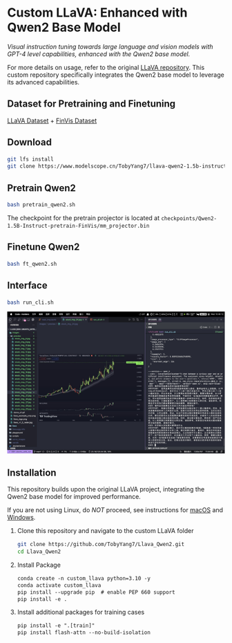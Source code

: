 # Custom LLaVA: Enhanced with Qwen2 Base Model

*Visual instruction tuning towards large language and vision models with GPT-4 level capabilities, enhanced with the Qwen2 base model.*

For more details on usage, refer to the original [LLaVA repository](https://github.com/haotian-liu/LLaVA). This custom repository specifically integrates the Qwen2 base model to leverage its advanced capabilities.

## Dataset for Pretraining and Finetuning

[LLaVA Dataset](https://github.com/haotian-liu/LLaVA?tab=readme-ov-file#visual-instruction-tuning) + [FinVis Dataset](https://huggingface.co/datasets/wza/FinVis)

## Download

```bash
git lfs install
git clone https://www.modelscope.cn/TobyYang7/llava-qwen2-1.5b-instruct-finvis.git
```

## Pretrain Qwen2

```bash
bash pretrain_qwen2.sh
```

The checkpoint for the pretrain projector is located at `checkpoints/Qwen2-1.5B-Instruct-pretrain-FinVis/mm_projector.bin`

## Finetune Qwen2

```bash
bash ft_qwen2.sh
```

## Interface

```bash
bash run_cli.sh
```

![alt text](assets/README/image.png)

## Installation

This repository builds upon the original LLaVA project, integrating the Qwen2 base model for improved performance.

If you are not using Linux, do *NOT* proceed, see instructions for [macOS](https://github.com/haotian-liu/LLaVA/blob/main/docs/macOS.md) and [Windows](https://github.com/haotian-liu/LLaVA/blob/main/docs/Windows.md).

1. Clone this repository and navigate to the custom LLaVA folder

    ```bash
    git clone https://github.com/TobyYang7/Llava_Qwen2.git
    cd Llava_Qwen2
    ```

2. Install Package

    ```shell
    conda create -n custom_llava python=3.10 -y
    conda activate custom_llava
    pip install --upgrade pip  # enable PEP 660 support
    pip install -e .
    ```

3. Install additional packages for training cases

    ```shell
    pip install -e ".[train]"
    pip install flash-attn --no-build-isolation
    ```
